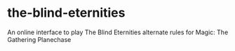 # the-blind-eternities
An online interface to play The Blind Eternities alternate rules for Magic: The Gathering Planechase
